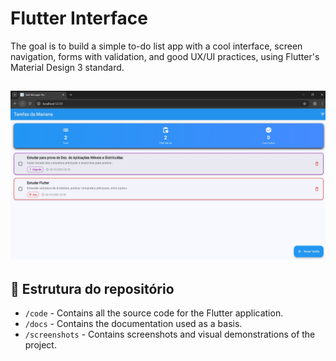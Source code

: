 # Flutter Interface
The goal is to build a simple to-do list app with a cool interface, screen navigation, forms with validation, and good UX/UI practices, using Flutter's Material Design 3 standard.

![aplicativo](screenshots/1_tela_principal_com_tarefas.JPG)
---

## 📂 Estrutura do repositório

* `/code` - Contains all the source code for the Flutter application.
* `/docs` - Contains the documentation used as a basis.
* `/screenshots` - Contains screenshots and visual demonstrations of the project.